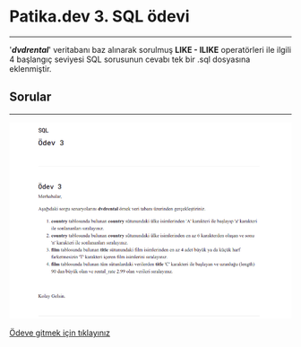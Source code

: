 # Patika.dev 3. SQL ödevi
----------------------------------------------------------------------
'***dvdrental***' veritabanı baz alınarak sorulmuş **LIKE - ILIKE** operatörleri ile ilgili 4 başlangıç seviyesi SQL sorusunun cevabı tek bir .sql dosyasına eklenmiştir.

## Sorular

------------------------------------------------------------
![soru görseli](https://github.com/malicaki/patikadev-SQL/blob/main/figures/sql-3.png)

[Ödeve gitmek için tıklayınız](https://app.patika.dev/moduller/sql/Odev2)